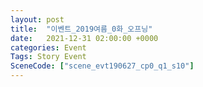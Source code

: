 ```yaml
---
layout: post
title:  "이벤트_2019여름_0화_오프닝"
date:   2021-12-31 02:00:00 +0000
categories: Event
Tags: Story Event
SceneCode: ["scene_evt190627_cp0_q1_s10"]
---
```

